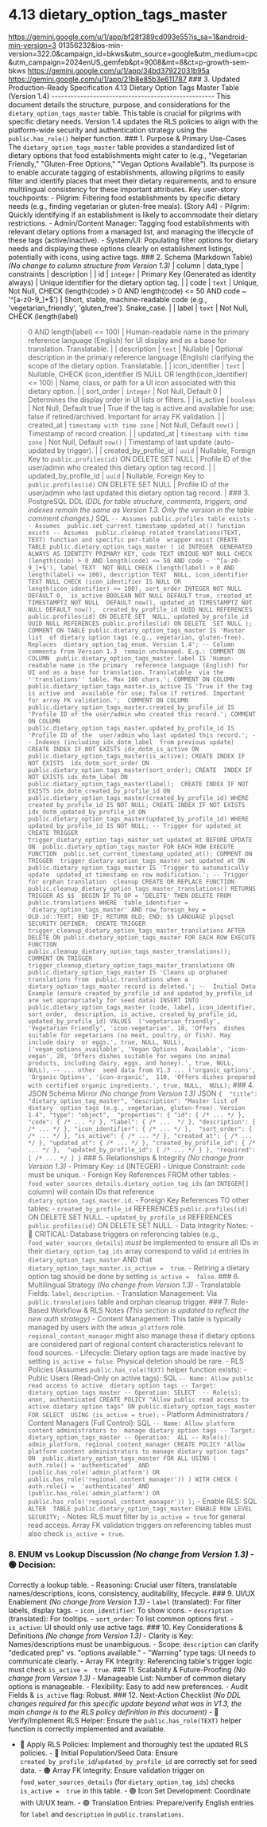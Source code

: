 # 4.13 dietary_option_tags_master

  
https://gemini.google.com/u/1/app/bf28f389cd093e55?is_sa=1&android-min-version=3
01356232&ios-min-version=322.0&campaign_id=bkws&utm_source=google&utm_medium=cpc
&utm_campaign=2024enUS_gemfeb&pt=9008&mt=8&ct=p-growth-sem-bkws 
https://gemini.google.com/u/1/app/34bd37922031b95a 
https://gemini.google.com/u/1/app/21b8e85b3e611787 ### 3\. Updated 
Production-Ready Specification 4.13 Dietary Option Tags Master Table (Version 
1.4) --------------------------------------------------- This document details 
the structure, purpose, and considerations for the `dietary_option_tags_master` 
table. This table is crucial for pilgrims with specific dietary needs. Version 
1.4 updates the RLS policies to align with the platform-wide security and 
authentication strategy using the `public.has_role()` helper function. ### 1\. 
Purpose & Primary Use-Cases The `dietary_option_tags_master` table provides a 
standardized list of dietary options that food establishments might cater to 
(e.g., "Vegetarian Friendly," "Gluten-Free Options," "Vegan Options 
Available"). Its purpose is to enable accurate tagging of establishments, 
allowing pilgrims to easily filter and identify places that meet their dietary 
requirements, and to ensure multilingual consistency for these important 
attributes. Key user-story touchpoints: - Pilgrim: Filtering food 
establishments by specific dietary needs (e.g., finding vegetarian or 
gluten-free meals). (Story A4) - Pilgrim: Quickly identifying if an 
establishment is likely to accommodate their dietary restrictions. - 
Admin/Content Manager: Tagging food establishments with relevant dietary 
options from a managed list, and managing the lifecycle of these tags 
(active/inactive). - System/UI: Populating filter options for dietary needs and 
displaying these options clearly on establishment listings, potentially with 
icons, using active tags. ### 2\. Schema (Markdown Table) *(No change to column 
structure from Version 1.3)* | column | data_type | constraints | description | 
| id | `integer` | Primary Key (Generated as identity always) | Unique 
identifier for the dietary option tag. | | code | `text` | Unique, Not Null, 
CHECK (length(code) > 0 AND length(code) &lt;= 50 AND code ~ '^[a-z0-9_]+$') | 
Short, stable, machine-readable code (e.g., 'vegetarian_friendly', 
'gluten_free'). Snake_case. | | label | `text` | Not Null, CHECK (length(label) 
> 0 AND length(label) &lt;= 100) | Human-readable name in the primary reference 
language (English) for UI display and as a base for translation. Translatable. 
| | description | `text` | Nullable | Optional description in the primary 
reference language (English) clarifying the scope of the dietary option. 
Translatable. | | icon_identifier | `text` | Nullable, CHECK (icon_identifier 
IS NULL OR length(icon_identifier) &lt;= 100) | Name, class, or path for a UI 
icon associated with this dietary option. | | sort_order | `integer` | Not 
Null, Default 0 | Determines the display order in UI lists or filters. | | 
is_active | `boolean` | Not Null, Default true | True if the tag is active and 
available for use; false if retired/archived. Important for array FK 
validation. | | created_at | `timestamp with time zone` | Not Null, Default 
`now()` | Timestamp of record creation. | | updated_at | `timestamp with time 
zone` | Not Null, Default `now()` | Timestamp of last update (auto-updated by 
trigger). | | created_by_profile_id | `uuid` | Nullable, Foreign Key to 
`public.profiles(id)` ON DELETE SET NULL | Profile ID of the user/admin who 
created this dietary option tag record. | | updated_by_profile_id | `uuid` | 
Nullable, Foreign Key to `public.profiles(id)` ON DELETE SET NULL | Profile ID 
of the user/admin who last updated this dietary option tag record. | ### 3\. 
PostgreSQL DDL *(DDL for table structure, comments, triggers, and indexes 
remain the same as Version 1.3. Only the version in the table comment 
changes.)* SQL ``` -- Assumes public.profiles table exists -- Assumes 
public.set_current_timestamp_updated_at() function exists -- Assumes 
public.cleanup_related_translations(TEXT, TEXT) function and specific per-table 
wrapper exist CREATE TABLE public.dietary_option_tags_master ( id INTEGER 
GENERATED ALWAYS AS IDENTITY PRIMARY KEY, code TEXT UNIQUE NOT NULL CHECK 
(length(code) > 0 AND length(code) <= 50 AND code ~ '^[a-z0-9_]+$'), label TEXT 
NOT NULL CHECK (length(label) > 0 AND length(label) <= 100), description TEXT 
NULL, icon_identifier TEXT NULL CHECK (icon_identifier IS NULL OR 
length(icon_identifier) <= 100), sort_order INTEGER NOT NULL DEFAULT 0, 
is_active BOOLEAN NOT NULL DEFAULT true, created_at TIMESTAMPTZ NOT NULL 
DEFAULT now(), updated_at TIMESTAMPTZ NOT NULL DEFAULT now(), 
created_by_profile_id UUID NULL REFERENCES public.profiles(id) ON DELETE SET 
NULL, updated_by_profile_id UUID NULL REFERENCES public.profiles(id) ON DELETE 
SET NULL ); COMMENT ON TABLE public.dietary_option_tags_master IS 'Master list 
of dietary option tags (e.g., vegetarian, gluten-free). Replaces 
dietary_option_tag_enum. Version 1.4'; -- Column comments from Version 1.3 
remain unchanged. E.g.: COMMENT ON COLUMN 
public.dietary_option_tags_master.label IS 'Human-readable name in the primary 
reference language (English) for UI and as a base for translation. Translatable 
via the ''translations'' table. Max 100 chars.'; COMMENT ON COLUMN 
public.dietary_option_tags_master.is_active IS 'True if the tag is active and 
available for use; false if retired. Important for array FK validation.'; 
COMMENT ON COLUMN public.dietary_option_tags_master.created_by_profile_id IS 
'Profile ID of the user/admin who created this record.'; COMMENT ON COLUMN 
public.dietary_option_tags_master.updated_by_profile_id IS 'Profile ID of the 
user/admin who last updated this record.'; -- Indexes (including idx_dotm_label 
from previous update) CREATE INDEX IF NOT EXISTS idx_dotm_is_active ON 
public.dietary_option_tags_master(is_active); CREATE INDEX IF NOT EXISTS 
idx_dotm_sort_order ON public.dietary_option_tags_master(sort_order); CREATE 
INDEX IF NOT EXISTS idx_dotm_label ON public.dietary_option_tags_master(label); 
CREATE INDEX IF NOT EXISTS idx_dotm_created_by_profile_id ON 
public.dietary_option_tags_master(created_by_profile_id) WHERE 
created_by_profile_id IS NOT NULL; CREATE INDEX IF NOT EXISTS 
idx_dotm_updated_by_profile_id ON 
public.dietary_option_tags_master(updated_by_profile_id) WHERE 
updated_by_profile_id IS NOT NULL; -- Trigger for updated_at CREATE TRIGGER 
trigger_dietary_option_tags_master_set_updated_at BEFORE UPDATE ON 
public.dietary_option_tags_master FOR EACH ROW EXECUTE FUNCTION 
public.set_current_timestamp_updated_at(); COMMENT ON TRIGGER 
trigger_dietary_option_tags_master_set_updated_at ON 
public.dietary_option_tags_master IS 'Trigger to automatically update 
updated_at timestamp on row modification.'; -- Trigger for orphan translation 
cleanup CREATE OR REPLACE FUNCTION 
public.cleanup_dietary_option_tags_master_translations() RETURNS TRIGGER AS $$ 
BEGIN IF TG_OP = 'DELETE' THEN DELETE FROM public.translations WHERE 
table_identifier = 'dietary_option_tags_master' AND row_foreign_key = 
OLD.id::TEXT; END IF; RETURN OLD; END; $$ LANGUAGE plpgsql SECURITY DEFINER; 
CREATE TRIGGER trigger_cleanup_dietary_option_tags_master_translations AFTER 
DELETE ON public.dietary_option_tags_master FOR EACH ROW EXECUTE FUNCTION 
public.cleanup_dietary_option_tags_master_translations(); COMMENT ON TRIGGER 
trigger_cleanup_dietary_option_tags_master_translations ON 
public.dietary_option_tags_master IS 'Cleans up orphaned translations from 
public.translations when a dietary_option_tags_master record is deleted.'; -- 
Initial Data Example (ensure created_by_profile_id and updated_by_profile_id 
are set appropriately for seed data) INSERT INTO 
public.dietary_option_tags_master (code, label, icon_identifier, sort_order, 
description, is_active, created_by_profile_id, updated_by_profile_id) VALUES 
('vegetarian_friendly', 'Vegetarian Friendly', 'icon-vegetarian', 10, 'Offers 
dishes suitable for vegetarians (no meat, poultry, or fish). May include dairy 
or eggs.', true, NULL, NULL), ('vegan_options_available', 'Vegan Options 
Available', 'icon-vegan', 20, 'Offers dishes suitable for vegans (no animal 
products, including dairy, eggs, and honey).', true, NULL, NULL), -- ... other 
seed data from V1.3 ... ('organic_options', 'Organic Options', 'icon-organic', 
110, 'Offers dishes prepared with certified organic ingredients.', true, NULL, 
NULL); ``` ### 4\. JSON Schema Mirror *(No change from Version 1.3)* JSON ``` { 
"title": "dietary_option_tag_master", "description": "Master list of dietary 
option tags (e.g., vegetarian, gluten-free). Version 1.4", "type": "object", 
"properties": { "id": { /* ... */ }, "code": { /* ... */ }, "label": { /* ... 
*/ }, "description": { /* ... */ }, "icon_identifier": { /* ... */ }, 
"sort_order": { /* ... */ }, "is_active": { /* ... */ }, "created_at": { /* ... 
*/ }, "updated_at": { /* ... */ }, "created_by_profile_id": { /* ... */ }, 
"updated_by_profile_id": { /* ... */ } }, "required": [ /* ... */ ] } ``` ### 
5\. Relationships & Integrity *(No change from Version 1.3)* - Primary Key: 
`id` (INTEGER) - Unique Constraint: `code` must be unique. - Foreign Key 
References FROM other tables: - 
`food_water_sources_details.dietary_option_tag_ids` (an `INTEGER[]` column) 
will contain IDs that reference `dietary_option_tags_master.id`. - Foreign Key 
References TO other tables: - `created_by_profile_id` REFERENCES 
`public.profiles(id)` ON DELETE SET NULL. - `updated_by_profile_id` REFERENCES 
`public.profiles(id)` ON DELETE SET NULL. - Data Integrity Notes: - 🔴 
CRITICAL: Database triggers on referencing tables (e.g., 
`food_water_sources_details`) *must* be implemented to ensure all IDs in their 
`dietary_option_tag_ids` array correspond to valid `id` entries in 
`dietary_option_tags_master` AND that `dietary_option_tags_master.is_active = 
true`. - Retiring a dietary option tag should be done by setting `is_active = 
false`. ### 6\. Multilingual Strategy *(No change from Version 1.3)* - 
Translatable Fields: `label`, `description`. - Translation Management: Via 
`public.translations` table and orphan cleanup trigger. ### 7\. Role-Based 
Workflow & RLS Notes *(This section is updated to reflect the new auth 
strategy)* - Content Management: This table is typically managed by users with 
the `admin_platform` role. `regional_content_manager` might also manage these 
if dietary options are considered part of regional content characteristics 
relevant to food sources. - Lifecycle: Dietary option tags are made inactive by 
setting `is_active = false`. Physical deletion should be rare. - RLS Policies 
(Assumes `public.has_role(TEXT)` helper function exists): - Public Users 
(Read-Only on active tags): SQL ``` -- Name: Allow public read access to active 
dietary option tags -- Target: dietary_option_tags_master -- Operation: SELECT 
-- Role(s): anon, authenticated CREATE POLICY "Allow public read access to 
active dietary option tags" ON public.dietary_option_tags_master FOR SELECT 
USING (is_active = true); ``` - Platform Administrators / Content Managers 
(Full Control): SQL ``` -- Name: Allow platform content administrators to 
manage dietary option tags -- Target: dietary_option_tags_master -- Operation: 
ALL -- Role(s): admin_platform, regional_content_manager CREATE POLICY "Allow 
platform content administrators to manage dietary option tags" ON 
public.dietary_option_tags_master FOR ALL USING ( auth.role() = 'authenticated' 
AND (public.has_role('admin_platform') OR 
public.has_role('regional_content_manager')) ) WITH CHECK ( auth.role() = 
'authenticated' AND (public.has_role('admin_platform') OR 
public.has_role('regional_content_manager')) ); ``` - Enable RLS: SQL ``` ALTER 
TABLE public.dietary_option_tags_master ENABLE ROW LEVEL SECURITY; ``` - Notes: 
RLS must filter by `is_active = true` for general read access. Array FK 
validation triggers on referencing tables must also check `is_active = true`. 
### 8\. ENUM vs Lookup Discussion *(No change from Version 1.3)* - 🟢 Decision: 
Correctly a lookup table. - Reasoning: Crucial user filters, translatable 
names/descriptions, icons, consistency, auditability, lifecycle. ### 9\. UI/UX 
Enablement *(No change from Version 1.3)* - `label` (translated): For filter 
labels, display tags. - `icon_identifier`: To show icons. - `description` 
(translated): For tooltips. - `sort_order`: To list common options first. - 
`is_active`: UI should only use active tags. ### 10\. Key Considerations & 
Definitions *(No change from Version 1.3)* - Clarity is Key: Names/descriptions 
must be unambiguous. - Scope: `description` can clarify "dedicated prep" vs. 
"options available." - "Warning" type tags: UI needs to communicate clearly. - 
Array FK Integrity: Referencing table's trigger logic must check `is_active = 
true`. ### 11\. Scalability & Future-Proofing *(No change from Version 1.3)* - 
Manageable List: Number of common dietary options is manageable. - Flexibility: 
Easy to add new preferences. - Audit Fields & `is_active` flag: Robust. ### 
12\. Next-Action Checklist *(No DDL changes required for this specific update 
beyond what was in V1.3, the main change is to the RLS policy definition in 
this document)* - 🔴 Verify/Implement RLS Helper: Ensure the 
`public.has_role(TEXT)` helper function is correctly implemented and available. 
- 🔴 Apply RLS Policies: Implement and thoroughly test the updated RLS 
policies. - 🔴 Initial Population/Seed Data: Ensure 
`created_by_profile_id`/`updated_by_profile_id` are correctly set for seed 
data. - 🟠 Array FK Integrity: Ensure validation trigger on 
`food_water_sources_details` (for `dietary_option_tag_ids`) checks `is_active = 
true` in this table. - 🟢 Icon Set Development: Coordinate with UI/UX team. - 
🟢 Translation Entries: Prepare/verify English entries for `label` and 
`description` in `public.translations`. 
